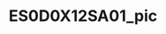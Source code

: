 ---
id: '1'
price: '49.40'
title: ES0D0X12SA01_pic
description: >-
  
default_thumbnail_image: images/huawei/compus/ES0D0X12SA01_pic/front_top.png
default_original_image: images/huawei/compus/ES0D0X12SA01_pic/front_top.png
featured: true
order: 1
category: src/pages/category/compus-switches.md
seo:
  title: Nulla suscipit
  description: 'Lorem ipsum dolor sit amet, consectetur adipiscing elit'
  extra:
    - name: 'og:type'
      value: website
      keyName: property
    - name: 'og:title'
      value: Nulla suscipit
      keyName: property
    - name: 'og:description'
      value: 'Lorem ipsum dolor sit amet, consectetur adipiscing elit'
      keyName: property
    - name: 'og:image'
      value: images/huawei/network/ES0D0X12SA01_pic/front_top.png
      keyName: property
      relativeUrl: true
    - name: 'twitter:card'
      value: summary_large_image
    - name: 'twitter:title'
      value: Nulla suscipit
    - name: 'twitter:description'
      value: 'Lorem ipsum dolor sit amet, consectetur adipiscing elit'
    - name: 'twitter:image'
      value: images/huawei/huaweiAP/ES0D0X12SA01_pic/front_top.png
      relativeUrl: true
template: product
---